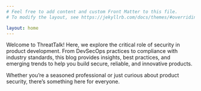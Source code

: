 ```yaml
---
# Feel free to add content and custom Front Matter to this file.
# To modify the layout, see https://jekyllrb.com/docs/themes/#overriding-theme-defaults

layout: home
---
```

<section>
  <p>Welcome to ThreatTalk! Here, we explore the critical role of security in product development. From DevSecOps practices to compliance with industry standards, this blog provides insights, best practices, and emerging trends to help you build secure, reliable, and innovative products.</p>
  <p>Whether you’re a seasoned professional or just curious about product security, there’s something here for everyone.</p>
</section>

